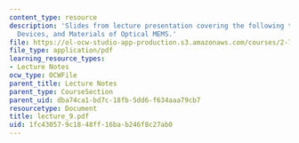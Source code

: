 ```yaml
---
content_type: resource
description: 'Slides from lecture presentation covering the following topics: Functionality,
  Devices, and Materials of Optical MEMS.'
file: https://ol-ocw-studio-app-production.s3.amazonaws.com/courses/2-76-multi-scale-system-design-fall-2004/1fc430579c1848ff16bab246f8c27ab0_lecture_9.pdf
file_type: application/pdf
learning_resource_types:
- Lecture Notes
ocw_type: OCWFile
parent_title: Lecture Notes
parent_type: CourseSection
parent_uid: dba74ca1-bd7c-18fb-5dd6-f634aaa79cb7
resourcetype: Document
title: lecture_9.pdf
uid: 1fc43057-9c18-48ff-16ba-b246f8c27ab0
---
```

